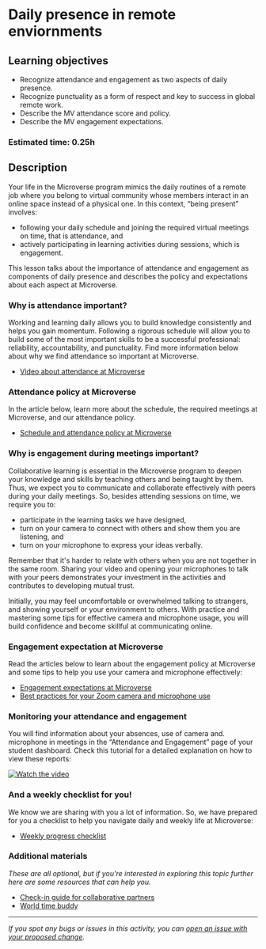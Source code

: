 # Daily presence in remote enviornments

## Learning objectives

- Recognize attendance and engagement as two aspects of daily presence.
- Recognize punctuality as a form of respect and key to success in global remote work.
- Describe the MV attendance score and policy.
- Describe the MV engagement expectations.

### Estimated time: 0.25h

## Description

Your life in the Microverse program mimics the daily routines of a remote job where you belong to virtual community whose members interact in an online space instead of a physical one. In this context, “being present” involves: 

- following your daily schedule and joining the required virtual meetings on time, that is attendance, and
- actively participating in learning activities during sessions, which is engagement.

This lesson talks about the importance of attendance and engagement as components of daily presence and describes the policy and expectations about each aspect at Microverse.

### Why is attendance important?

Working and learning daily allows you to build knowledge consistently and helps you gain momentum. Following a rigorous schedule will allow you to build some of the most important skills to be a successful professional: reliability, accountability, and punctuality. 
Find more information below about why we find attendance so important at Microverse.

- [Video about attendance at Microverse](https://www.loom.com/share/dff36d910d1a4db7b37127b10f6d7949)

### Attendance policy at Microverse
 
 In the article below, learn more about the schedule, the required meetings at Microverse, and our attendance policy.

- [Schedule and attendance policy at Microverse](https://microverse.zendesk.com/hc/en-us/articles/9363977429395-Attendance-Policy)

### Why is engagement during meetings important?

Collaborative learning is essential in the Microverse program to deepen your knowledge and skills by teaching others and being taught by them. Thus, we expect you to communicate and collaborate effectively with peers during your daily meetings. So, besides attending sessions on time, we require you to: 
- participate in the learning tasks we have designed,
- turn on your camera to connect with others and show them you are listening, and
- turn on your microphone to express your ideas verbally.

Remember that it's harder to relate with others when you are not together in the same room. Sharing your video and opening your microphones to talk with your peers demonstrates your investment in the activities and contributes to developing mutual trust. 

Initially, you may feel uncomfortable or overwhelmed talking to strangers, and showing yourself or your environment to others. With practice and mastering some tips for effective camera and microphone usage, you will build confidence and become skillful at communicating online.

### Engagement expectation at Microverse

Read the articles below to learn about the engagement policy at Microverse and some tips to help you use your camera and microphone effectively:

- [Engagement expectations at Microverse](https://microverse.zendesk.com/hc/en-us/articles/14896318597395-Engagement-expectations-in-collaborative-meetings)
- [Best practices for your Zoom camera and microphone use](https://microverse.zendesk.com/hc/en-us/articles/14874582776211)

### Monitoring your attendance and engagement

You will find information about your absences, use of camera and. microphone in meetings in the “Attendance and Engagement” page of your student dashboard. Check this tutorial for a detailed explanation on how to view these reports:

[![Watch the video](https://img.youtube.com/vi/3DWylHY3KuE/0.jpg)](https://www.youtube.com/watch?v=3DWylHY3KuE)

### And a weekly checklist for you!

We know we are sharing with you a lot of information. So, we have prepared for you a checklist to help you navigate daily and weekly life at Microverse:

- [Weekly progress checklist](https://microverse.zendesk.com/hc/en-us/articles/15122376382483-Weekly-Progress-Checklist)

### Additional materials

*These are all optional, but if you're interested in exploring this topic further here are some resources that can help you.*

- [Check-in guide for collaborative partners](https://microverse.zendesk.com/hc/en-us/articles/360050419034-Check-in-Guide-for-Collaborative-Partners)
- [World time buddy](https://www.worldtimebuddy.com/)

---

*If you spot any bugs or issues in this activity, you can [open an issue with your proposed change](https://github.com/microverseinc/curriculum-transversal-skills/blob/main/git-github/articles/open_issue.md).*

